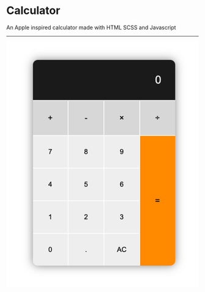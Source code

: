 # Calculator



An Apple inspired calculator made with HTML SCSS and Javascript

---

![](images/calculator-screenshot.png)
